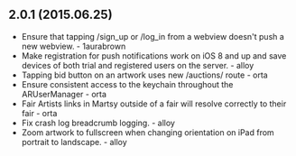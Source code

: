 ## 2.0.1 (2015.06.25)

* Ensure that tapping /sign_up or /log_in from a webview doesn't push a new webview. - 1aurabrown
* Make registration for push notifications work on iOS 8 and up and save devices of both trial and registered users on the server. - alloy
* Tapping bid button on an artwork uses new /auctions/ route - orta
* Ensure consistent access to the keychain throughout the ARUserManager - orta
* Fair Artists links in Martsy outside of a fair will resolve correctly to their fair - orta
* Fix crash log breadcrumb logging. - alloy
* Zoom artwork to fullscreen when changing orientation on iPad from portrait to landscape. - alloy
